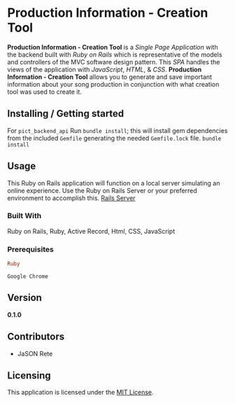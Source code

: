 # Production Information - Creation Tool

__Production Information - Creation Tool__ is a _Single Page Application_ with the backend built with _Ruby on Rails_ which is representative of the models and controllers of the MVC software design pattern. This _SPA_ handles the views of the application with _JavaScript_, _HTML_, & _CSS_. __Production Information - Creation Tool__ allows you to generate and save important information about your song production in conjunction with what creation tool was used to create it.

## Installing / Getting started

For `pict_backend_api`
Run `bundle install`; this will install gem dependencies from the included `Gemfile` generating the needed `Gemfile.lock` file.
`bundle install`

## Usage

This Ruby on Rails application will function on a local server simulating an online experience. Use the Ruby on Rails Server or your preferred environment to accomplish this.
[Rails Server](https://guides.rubyonrails.org/getting_started.html)

### Built With

Ruby on Rails, Ruby, Active Record, Html, CSS, JavaScript

### Prerequisites

```ruby
Ruby
```
```google chrome
Google Chrome
```

## Version

**0.1.0**

## Contributors

- JaSON Rete

## Licensing

This application is licensed under the [MIT License](LICENSE).
